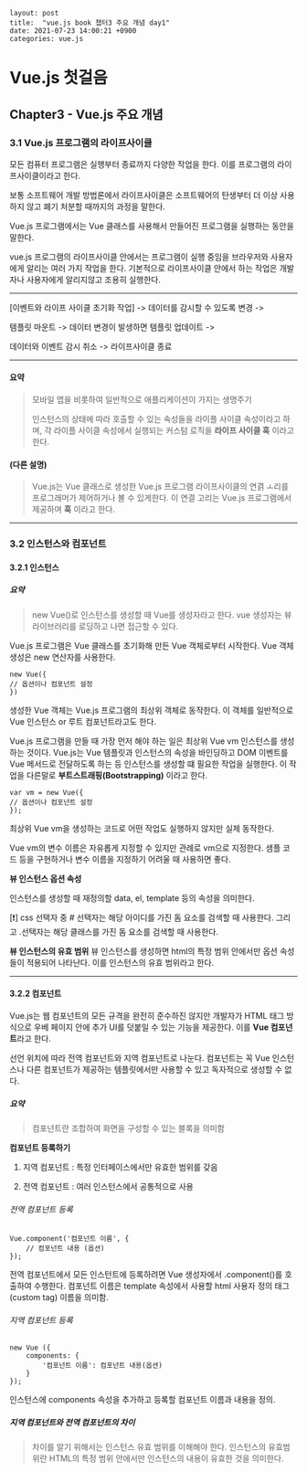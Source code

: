 ```
layout: post
title:  "vue.js book 챕터3 주요 개념 day1"
date: 2021-07-23 14:00:21 +0900
categories: vue.js
```

# Vue.js 첫걸음



## Chapter3 - Vue.js 주요 개념



### 3.1 Vue.js 프로그램의 라이프사이클

모든 컴퓨터 프로그램은 실행부터 종료까지 다양한 작업을 한다. 이를 프로그램의 라이프사이클이라고 한다.



보통 소프트웨어 개발 방법론에서 라이프사이클은 소프트웨어의 탄생부터 더 이상 사용하지 않고 폐기 처분할 때까지의 과정을 말한다.



Vue.js 프로그램에서는 Vue 클래스를 사용해서 만들어진 프로그램을 실행하는 동안을 말한다.

vue.js 프로그램의 라이프사이클 안에서는 프로그램이 실행 중임을 브라우저와 사용자에게 알리는 여러 가지 작업을 한다. 기본적으로 라이프사이클 안에서 하는 작업은 개발자나 사용자에게 알리지않고 조용히 실행한다.



---

[이벤트와 라이프 사이클 초기화 작업] -> 데이터를 감시할 수 있도록 변경 -> 

템플릿 마운트 -> 데이터 변경이 발생하면 템플릿 업데이트 -> 

데이터와 이벤트 감시 취소 -> 라이프사이클 종료

---



#### 요약

> 모바일 앱을 비롯하여 일반적으로 애플리케이션이 가지는 생명주기
>
> 인스턴스의 상태에 따라 호출할 수 있는 속성들을 라이플 사이클 속성이라고 하며, 각 라이플 사이클 속성에서 실행되는 커스텀 로직을 **라이프 사이클 훅** 이라고 한다.

#### (다른 설명)

> Vue.js는 Vue 클래스로 생성한 Vue.js 프로그램 라이프사이클의 연겱 ㅗ리를 프로그래머가 제어하거나 볼 수 있게한다. 이 연결 고리는 Vue.js 프로그램에서 제공하며 **훅** 이라고 한다.





---

### 3.2 인스턴스와 컴포넌트

#### 3.2.1 인스턴스



##### 요약

> new Vue()로 인스턴스를 생성할 때 Vue를 생성자라고 한다. vue 생성자는 뷰 라이브러리를 로딩하고 나면 접근할 수 있다.





Vue.js 프로그램은 Vue 클래스를 초기화해 만든 Vue 객체로부터 시작한다. Vue 객체 생성은 new 연산자를 사용한다.

```vue
new Vue({
// 옵션이나 컴포넌트 설정
})
```

생성한 Vue 객체는 Vue.js 프로그램의 최상위 객체로 동작한다. 이 객체를 일반적으로 Vue 인스턴스 or 루트 컴포넌트라고도 한다.



Vue.js 프로그램을 만들 때 가장 먼저 해야 하는 일은 최상위 Vue vm 인스턴스를 생성하는 것이다. Vue.js는 Vue 템플릿과 인스턴스의 속성을 바인딩하고 DOM 이벤트를 Vue 메서드로 전달하도록 하는 등 인스턴스를 생성할 떄 필요한 작업을 실행한다. 이 작업을 다른말로 **부트스트래핑(Bootstrapping)** 이라고 한다. 

```vue
var vm = new Vue({
// 옵션이나 컴포넌트 설정
});
```



최상위 Vue vm을 생성하는 코드로 어떤 작업도 실행하지 않지만 실제 동작한다.



Vue vm의 변수 이름은 자유롭게 지정할 수 있지만 관례로 vm으로 지정한다. 샘플 코드 등을 구현하거나 변수 이름을 지정하기 어려울 때 사용하면 좋다.



**뷰 인스턴스 옵션 속성**

인스턴스를 생성할 때 재정의할 data, el, template 등의 속성을 의미한다.



[❗]
css 선택자 중 # 선택자는 해당 아이디를 가진 돔 요소를 검색할 때 사용한다. 그리고 .선택자는 해당 클래스를 가진 돔 요소를 검색할 때 사용한다.



**뷰 인스턴스의 유효 범위**
뷰 인스턴스를 생성하면 html의 특정 범위 안에서만 옵션 속성들이 적용되어 나타난다. 이를 인스턴스의 유효 범위라고 한다.

---

#### 3.2.2 컴포넌트



Vue.js는 웹 컴포넌트의 모든 규격을 완전히 준수하진 않지만 개발자가 HTML 태그 방식으로 우베 페이지 안에 추가 UI를 덧붙일 수 있는 기능을 제공한다. 이를 **Vue 컴포넌트**라고 한다.



선언 위치에 따라 전역 컴포넌트와 지역 컴포넌트로 나눈다. 컴포넌트는 꼭 Vue 인스턴스나 다른 컴포넌트가 제공하는 템플릿에서만 사용할 수 있고 독자적으로 생성할 수 없다. 







##### 요약

> 컴포넌트란 조합하여 화면을 구성할 수 있는 블록을 의미함



**컴포넌트 등록하기**

1. 지역 컴포넌트 : 특정 인터페이스에서만 유효한 범위를 갖음

2. 전역 컴포넌트 : 여러 인스턴스에서 공통적으로 사용





###### 전역 컴포넌트 등록

```vue
Vue.component('컴포넌트 이름', {
	// 컴포넌트 내용 (옵션)
});
```

전역 컴포넌트에서 모든 인스턴트에 등록하려면 Vue 생성자에서 .component()를 호출하여 수행한다. 컴포넌트 이름은 template 속성에서 사용할 html 사용자 정의 태그(custom tag) 이름을 의미함.



###### 지역 컴포넌트 등록

```vue
new Vue ({
	components: {
		'컴포넌트 이름': 컴포넌트 내용(옵션)
	}
});
```

인스턴스에 components 속성을 추가하고 등록할 컴포넌트 이름과 내용을 정의.





##### 지역 컴포넌트와 전역 컴포넌트의 차이

> 차이를 알기 위해서는 인스턴스 유효 범위를 이해해야 한다. 인스턴스의 유효범위란 HTML의 특정 범위 안에서만 인스턴스의 내용이 유효한 것을 의미한다.

